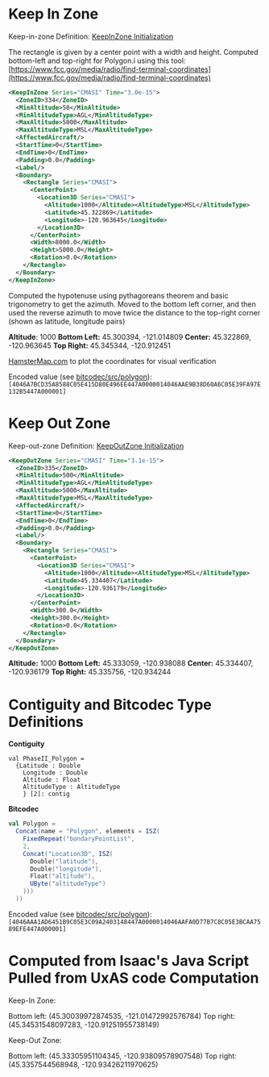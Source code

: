 # Keep In Zone

Keep-in-zone Definition: [KeepInZone Initialization](https://github.com/loonwerks/case-ta6-experimental-platform-OpenUxAS/blob/develop-case-ta6-ph2-example01/examples/CASE-TA6-Challenge-Problems/ph2_02_WaterwaySearch/InitializationMessages/KeepInZone_334.xml)

The rectangle is given by a center point with a width and height. Computed bottom-left and top-right for Polygon.i using this tool: [https://www.fcc.gov/media/radio/find-terminal-coordinates](https://www.fcc.gov/media/radio/find-terminal-coordinates)

```xml
<KeepInZone Series="CMASI" Time="3.0e-15">
  <ZoneID>334</ZoneID>
  <MinAltitude>50</MinAltitude>
  <MinAltitudeType>AGL</MinAltitudeType>
  <MaxAltitude>5000</MaxAltitude>
  <MaxAltitudeType>MSL</MaxAltitudeType>
  <AffectedAircraft/>
  <StartTime>0</StartTime>
  <EndTime>0</EndTime>
  <Padding>0.0</Padding>
  <Label/>
  <Boundary>
    <Rectangle Series="CMASI">
      <CenterPoint>
        <Location3D Series="CMASI">
          <Altitude>1000</Altitude><AltitudeType>MSL</AltitudeType>
          <Latitude>45.322869</Latitude>
          <Longitude>-120.963645</Longitude>
        </Location3D>
      </CenterPoint>
      <Width>8000.0</Width>
      <Height>5000.0</Height>
      <Rotation>0.0</Rotation>
    </Rectangle>
  </Boundary>
</KeepInZone>
```

Computed the hypotenuse using pythagoreans theorem and basic trigonometry to get the azimuth. Moved to the bottom left corner, and then used the reverse azimuth to move twice the distance to the top-right corner (shown as latitude, longitude pairs)

**Altitude**: 1000
**Bottom Left:** 45.300394, -121.014809 
**Center:** 45.322869, -120.963645
**Top Right:** 45.345344, -120.912451

[HamsterMap.com](http://www.hamstermap.com/) to plot the coordinates for visual verification

Encoded value (see [bitcodec/src/polygon](bitcodec/src/polygon)): `[4046A7BCD35A8588C05E415D80E496EE447A0000014046AAE9B38D60A6C05E39FA97E132B5447A000001]`

# Keep Out Zone

Keep-out-zone Definition: [KeepOutZone Initialization](https://github.com/loonwerks/case-ta6-experimental-platform-OpenUxAS/blob/develop-case-ta6-ph2-example01/examples/CASE-TA6-Challenge-Problems/ph2_02_WaterwaySearch/InitializationMessages/KeepInZone_334.xml)

```xml
<KeepOutZone Series="CMASI" Time="3.1e-15">
  <ZoneID>335</ZoneID>
  <MinAltitude>500</MinAltitude>
  <MinAltitudeType>AGL</MinAltitudeType>
  <MaxAltitude>5000</MaxAltitude>
  <MaxAltitudeType>MSL</MaxAltitudeType>
  <AffectedAircraft/>
  <StartTime>0</StartTime>
  <EndTime>0</EndTime>
  <Padding>0.0</Padding>
  <Label/>
  <Boundary>
    <Rectangle Series="CMASI">
      <CenterPoint>
        <Location3D Series="CMASI">
          <Altitude>1000</Altitude><AltitudeType>MSL</AltitudeType>           
          <Latitude>45.334407</Latitude>
          <Longitude>-120.936179</Longitude>
        </Location3D>
      </CenterPoint>
      <Width>300.0</Width>
      <Height>300.0</Height>
      <Rotation>0.0</Rotation>
    </Rectangle>
  </Boundary>
</KeepOutZone>
```

**Altitude:** 1000
**Bottom Left:** 45.333059, -120.938088
**Center:** 45.334407, -120.936179 
**Top Right:** 45.335756, -120.934244

# Contiguity and Bitcodec Type Definitions

**Contiguity**

```
val PhaseII_Polygon =
  {Latitude : Double
    Longitude : Double
    Altitude : Float
    AltitudeType : AltitudeType
    } [2]: contig
```

**Bitcodec**

```scala
val Polygon =
  Concat(name = "Polygon", elements = ISZ(
    FixedRepeat("bondaryPointList",
    2,
    Concat("Location3D", ISZ(
      Double("latitude"),
      Double("longitude"),
      Float("altitude"),
      UByte("altitudeType")
    )))
  ))
```

Encoded value (see [bitcodec/src/polygon](bitcodec/src/polygon)): `[4046AAA1AD6451B9C05E3C09A2403148447A0000014046AAFA0D77B7C8C05E3BCAA7589EFE447A000001]`

# Computed from Isaac's Java Script Pulled from UxAS code Computation

Keep-In Zone:

Bottom left: (45.30039972874535, -121.01472992576784)
Top right: (45.34531548097283, -120.91251955738149)


Keep-Out Zone:

Bottom left: (45.33305951104345, -120.93809578907548)
Top right: (45.3357544568948, -120.93426211970625)
